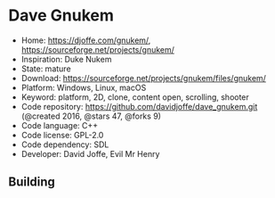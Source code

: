 # Dave Gnukem

- Home: https://djoffe.com/gnukem/, https://sourceforge.net/projects/gnukem/
- Inspiration: Duke Nukem
- State: mature
- Download: https://sourceforge.net/projects/gnukem/files/gnukem/
- Platform: Windows, Linux, macOS
- Keyword: platform, 2D, clone, content open, scrolling, shooter
- Code repository: https://github.com/davidjoffe/dave_gnukem.git (@created 2016, @stars 47, @forks 9)
- Code language: C++
- Code license: GPL-2.0
- Code dependency: SDL
- Developer: David Joffe, Evil Mr Henry

## Building
